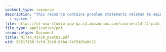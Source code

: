 ```yaml
---
content_type: resource
description: "This resource contains problem statements related to maine\u2019s educational\
  \ system."
file: https://ol-ocw-studio-app-qa.s3.amazonaws.com/courses/14-41-public-finance-and-public-policy-fall-2010/585171591cfd32e884ba74f5483a8c22_MIT14_41F10_pset02.pdf
file_type: application/pdf
resourcetype: Document
title: MIT14_41F10_pset02.pdf
uid: 58517159-1cfd-32e8-84ba-74f5483a8c22
---
```

